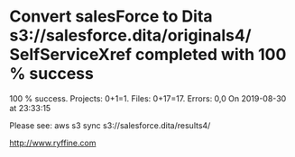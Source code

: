 # Convert salesForce to Dita s3://salesforce.dita/originals4/ SelfServiceXref completed with 100 % success

100 % success. Projects: 0+1=1.  Files: 0+17=17. Errors: 0,0  On 2019-08-30 at 23:33:15



Please see: aws s3 sync s3://salesforce.dita/results4/

http://www.ryffine.com
